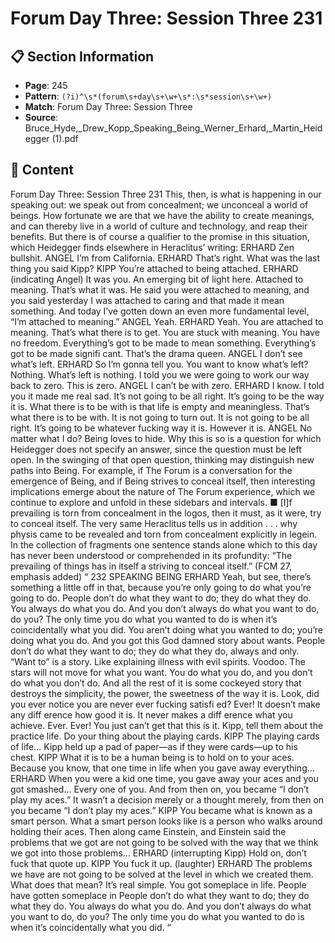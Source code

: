# Forum Day Three: Session Three 231

## 📋 Section Information

- **Page**: 245
- **Pattern**: `(?i)^\s*(forum\s+day\s+\w+\s*:\s*session\s+\w+)`
- **Match**: Forum Day Three: Session Three
- **Source**: Bruce_Hyde,_Drew_Kopp_Speaking_Being_Werner_Erhard,_Martin_Heidegger (1).pdf

## 📄 Content

Forum Day Three: Session Three 231
This, then, is what is happening in our speaking out: we speak out
from concealment; we unconceal a world of beings. How fortunate we
are that we have the ability to create meanings, and can thereby live in
a world of culture and technology, and reap their benefits.
But there is of course a qualifier to the promise in this
situation, which Heidegger finds elsewhere in Heraclitus’ writing:
ERHARD
Zen bullshit.
ANGEL
I’m from California.
ERHARD
That’s right. What was the last thing you said Kipp?
KIPP
You’re attached to being attached.
ERHARD (indicating Angel)
It was you. An emerging bit of light here. Attached to meaning. That’s what it was. He said you
were attached to meaning, and you said yesterday I was attached to caring and that made it
mean something. And today I’ve gotten down an even more fundamental level, “I’m attached
to meaning.”
ANGEL
Yeah.
ERHARD
Yeah. You are attached to meaning. That’s what there is to get. You are stuck with meaning.
You have no freedom. Everything’s got to be made to mean something. Everything’s got to be
made signifi cant. That’s the drama queen.
ANGEL
I don’t see what’s left.
ERHARD
So I’m gonna tell you. You want to know what’s left? Nothing. What’s left is nothing. I told you
we were going to work our way back to zero. This is zero.
ANGEL
I can’t be with zero.
ERHARD
I know. I told you it made me real sad. It’s not going to be all right. It’s going to be the way it is.
What there is to be with is that life is empty and meaningless. That’s what there is to be with. It
is not going to turn out. It is not going to be all right. It’s going to be whatever fucking way it is.
However it is.
ANGEL
No matter what I do?
Being loves to hide. Why this is so is a question for which Heidegger
does not specify an answer, since the question must be left  open.
In the swinging of that open question, thinking may distinguish
new paths into Being. For example, if The Forum is a conversation
for the emergence of Being, and if Being strives to conceal itself,
then interesting implications emerge about the nature of The
Forum experience, which we continue to explore and unfold in
these sidebars and intervals. ■
[I]f prevailing is torn from concealment in the
logos, then it must, as it were, try to conceal
itself. The very same Heraclitus tells us in
addition . . . why physis came to be revealed
and torn from concealment explicitly in legein.
In the collection of fragments one sentence
stands alone which to this day has never been
understood or comprehended in its profundity:
“The prevailing of things has in itself a striving
to conceal itself.” (FCM 27, emphasis added)
“
232
SPEAKING BEING
ERHARD
Yeah, but see, there’s something a little off  in that, because you’re only going to do what you’re
going to do. People don’t do what they want to do; they do what they do. You always do what
you do. And you don’t always do what you want to do, do you? The only time you do what you
wanted to do is when it’s coincidentally what you did. You aren’t doing what you wanted to
do; you’re doing what you do. And you got this God damned story about wants. People don’t
do what they want to do; they do what they do, always and only. “Want to” is a story. Like
explaining illness with evil spirits. Voodoo. The stars will not move for what you want. You do
what you do, and you don’t do what you don’t do. And all the rest of it is some cockeyed story
that destroys the simplicity, the power, the sweetness of the way it is. Look, did you ever notice
you are never ever fucking satisfi ed? Ever! It doesn’t make any diff erence how good it is. It never
makes a diff erence what you achieve. Ever. Ever! You just can’t get that this is it. Kipp, tell them
about the practice life. Do your thing about the playing cards.
KIPP
The playing cards of life...
Kipp held up a pad of paper—as if they were cards—up to his chest.
KIPP
What it is to be a human being is to hold on to your aces. Because you know, that one time in
life when you gave away everything...
ERHARD
When you were a kid one time, you gave away your aces and you got smashed... Every one of
you. And from then on, you became “I don’t play my aces.” It wasn’t a decision merely or a
thought merely, from then on you became “I don’t play my aces.”
KIPP
You became what is known as a smart person. What a smart person looks like is a person who
walks around holding their aces. Then along came Einstein, and Einstein said the problems that
we got are not going to be solved with the way that we think we got into those problems...
ERHARD (interrupting Kipp)
Hold on, don’t fuck that quote up.
KIPP
You fuck it up.
(laughter)
ERHARD
The problems we have are not going to be solved at the level in which we created them. What
does that mean? It’s real simple. You got someplace in life. People have gotten someplace in
People don’t do what they want to do; they do
what they do. You always do what you do. And
you don’t always do what you want to do, do
you? The only time you do what you wanted to
do is when it’s coincidentally what you did.
“
